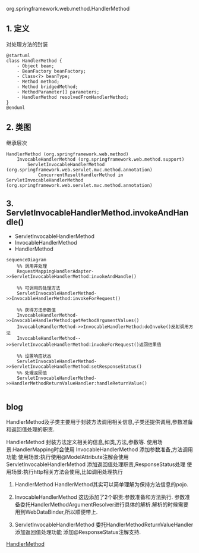 org.springframework.web.method.HandlerMethod

## 1. 定义
对处理方法的封装

```
@startuml
class HandlerMethod {
	- Object bean;
	- BeanFactory beanFactory;
	- Class<?> beanType;
	- Method method;
	- Method bridgedMethod;
	- MethodParameter[] parameters;
	- HandlerMethod resolvedFromHandlerMethod;
}
@enduml
```
## 2. 类图
继承层次
```
HandlerMethod (org.springframework.web.method)
	InvocableHandlerMethod (org.springframework.web.method.support)
		ServletInvocableHandlerMethod (org.springframework.web.servlet.mvc.method.annotation)
			ConcurrentResultHandlerMethod in ServletInvocableHandlerMethod (org.springframework.web.servlet.mvc.method.annotation)
```

## 3. ServletInvocableHandlerMethod.invokeAndHandle()

* ServletInvocableHandlerMethod
* InvocableHandlerMethod
* HandlerMethod

```mermaid
sequenceDiagram
	%% 调用并处理
    RequestMappingHandlerAdapter->>ServletInvocableHandlerMethod:invokeAndHandle()

	%% 可调用的处理方法
    ServletInvocableHandlerMethod->>InvocableHandlerMethod:invokeForRequest()
    
    %% 获得方法参数值
    InvocableHandlerMethod->>InvocableHandlerMethod:getMethodArgumentValues()
    InvocableHandlerMethod->>InvocableHandlerMethod:doInvoke()反射调用方法
	InvocableHandlerMethod-->>ServletInvocableHandlerMethod:invokeForRequest()返回结果值

	%% 设置响应状态
	ServletInvocableHandlerMethod->>ServletInvocableHandlerMethod:setResponseStatus()
	%% 处理返回值
	ServletInvocableHandlerMethod->>HandlerMethodReturnValueHandler:handleReturnValue()
	
```



## blog

HandlerMethod及子类主要用于封装方法调用相关信息,子类还提供调用,参数准备和返回值处理的职责.

HandlerMethod 封装方法定义相关的信息,如类,方法,参数等. 使用场景:HandlerMapping时会使用
InvocableHandlerMethod 添加参数准备,方法调用功能 使用场景:执行使用@ModelAttribute注解会使用
ServletInvocableHandlerMethod 添加返回值处理职责,ResponseStatus处理 使用场景:执行http相关方法会使用,比如调用处理执行

1. HandlerMethod
HandlerMethod其实可以简单理解为保持方法信息的pojo.

2. InvocableHandlerMethod
这边添加了2个职责:参数准备和方法执行.
参数准备委托HandlerMethodArgumentResolver进行具体的解析.解析的时候需要用到WebDataBinder,所以顺便带上.

3. ServletInvocableHandlerMethod
委托HandlerMethodReturnValueHandler添加返回值处理功能
添加@ResponseStatus注解支持.


[HandlerMethod](https://www.cnblogs.com/leftthen/p/5229204.html)